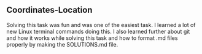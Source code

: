 ## Coordinates-Location
Solving this task was fun and was one of the easiest task. I learned a lot of new Linux terminal commands doing this. I also learned further about git and how it works while solving this task and how to format .md files properly by making the SOLUTIONS.md file. 
